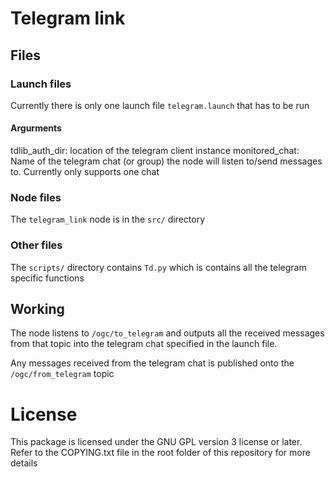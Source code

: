 # Telegram link

## Files

### Launch files
Currently there is only one launch file `telegram.launch` that has to be run

#### Argurments

tdlib_auth_dir: location of the telegram client instance
monitored_chat: Name of the telegram chat (or group) the node will listen to/send messages to. Currently only supports one chat

### Node files

The `telegram_link` node is in the `src/` directory

### Other files

The `scripts/` directory contains `Td.py` which is contains all the telegram specific functions

## Working

The node listens to `/ogc/to_telegram` and outputs all the received messages from that topic into the telegram chat specified in the launch file.

Any messages received from the telegram chat is published onto the `/ogc/from_telegram` topic


# License
This package is licensed under the GNU GPL version 3 license or later. Refer to the COPYING.txt file in the root folder of this repository for more details
